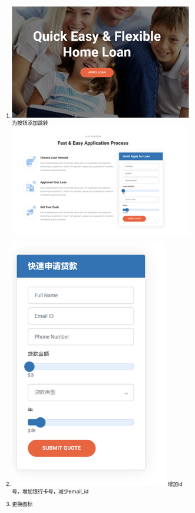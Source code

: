 1. ![Alt text](image.png) 为按钮添加跳转 ![Alt text](image-1.png)

2. ![Alt text](image-2.png)  增加id号，增加银行卡号，减少email_id

3. 更换图标